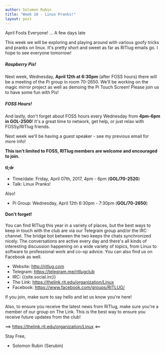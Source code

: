 ```yaml
---
author: Solomon Rubin
title: "Week 10 - Linux Pranks!"
layout: post
---
```


April Fools Everyone! ... A few days late

This week we will be exploring and playing around with various goofy tricks and pranks on linux. 
It's pretty short and sweet as far as RITlug emails go. I hope to see everyone tomorrow!



##### Raspberry Pis!
Next week, Wednesday, **April 12th at 6:30pm** (after FOSS hours) there will be a meeting of the Pi group in room 70-2650. We'll be working on the magic mirror project as well as demoing the Pi Touch Screen! Please join us to have some fun with Pis!


##### FOSS Hours!
And lastly, don't forget about FOSS hours every Wednesday from **4pm-6pm in GOL-2500**! It's a great time to network, get help, or just relax with FOSSy/RITlug friends.

Next week we'll be having a guest speaker - see my previous email for more info!

**This isn't limited to FOSS, RITlug members are welcome and encouraged to join.**


#### tl;dr 

* Time/date: Friday, April 07th, 2017, 4pm - 6pm (**GOL/70-2520**)
* Talk:      Linux Pranks!

Also!

* Pi Group: Wednesday, April 12th 6:30pm - 7:30pm (**GOL/70-2650**)



#### Don't forget! 

You can find RITlug this year in a variety of places, but the best ways to keep in touch with the club are via our Telegram group and/or the IRC channel. The bridge bot between the two keeps the chats synchronized nicely. The conversations are active every day and there's all kinds of interesting discussion happening on a wide variety of topics, from Linux to software to professional work and co-op advice. You can also find us on Facebook as well.

* Website:  http://ritlug.com
* Telegram: https://telegram.me/ritlugclub
* IRC:      {{site.social.irc}}
* The Link: https://thelink.rit.edu/organization/Linux
* Facebook: https://www.facebook.com/groups/RITLUG/

If you join, make sure to say hello and let us know you're here!

Also, to ensure you receive the latest news from RITlug, make sure you're a member of our group on The Link. This is the best way to ensure you receive future updates from the club!

==> https://thelink.rit.edu/organization/Linux <==


Stay Free,

- Solomon Rubin (Serubin)
